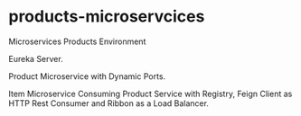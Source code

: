 # products-microservcices
Microservices Products Environment

Eureka Server.

Product Microservice with Dynamic Ports.

Item Microservice Consuming Product Service with Registry, Feign Client as HTTP Rest Consumer and Ribbon as a Load Balancer.

